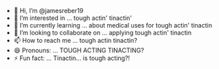 - 👋 Hi, I’m @jamesreber19
- 👀 I’m interested in ... tough actin' tinactin'
- 🌱 I’m currently learning ... about medical uses for tough actin' tinactin
- 💞️ I’m looking to collaborate on ... applying tough actin' tinactin
- 📫 How to reach me ... tough actin tinactin?
- 😄 Pronouns: ... TOUGH  ACTING TINACTING?
- ⚡ Fun fact: ... Tinactin... is tough acting?!

<!---
jamesreber19/jamesreber19 is a ✨ special ✨ repository because its `README.md` (this file) appears on your GitHub profile.
You can click the Preview link to take a look at your changes.
--->
